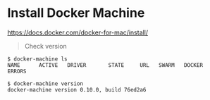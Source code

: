 # Install Docker Machine

https://docs.docker.com/docker-for-mac/install/

> Check version

```
$ docker-machine ls
NAME      ACTIVE   DRIVER       STATE     URL   SWARM   DOCKER    ERRORS

$ docker-machine version
docker-machine version 0.10.0, build 76ed2a6
```
